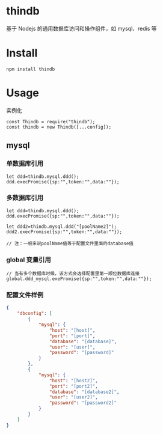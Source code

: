 # thindb

基于 Nodejs 的通用数据库访问和操作组件，如 mysql、redis 等

# Install

```console
npm install thindb
```

# Usage

实例化

```console
const Thindb = require("thindb");
const thindb = new Thindb([...config]);

```

## mysql

### 单数据库引用

```console
let ddd=thindb.mysql.ddd();
ddd.execPromise({sp:"",token:"",data:""});
```

### 多数据库引用

```console
let ddd=thindb.mysql.ddd();
ddd.execPromise({sp:"",token:"",data:""});

let ddd2=thindb.mysql.ddd("[poolName2]");
ddd2.execPromise({sp:"",token:"",data:""});

// 注：一般来说poolName值等于配置文件里面的database值
```

### global 变量引用

```console
// 当有多个数据库时候，该方式会选择配置里第一顺位数据库连接
global.ddd_mysql.exePromise({sp:"",token:"",data:""});
```

### 配置文件样例

```json
{
	"dbconfig": [
		{
			"mysql": {
				"host": "[host]",
				"port": "[port]",
				"database": "[database]",
				"user": "[user]",
				"password": "[password]"
			}
		},
		{
			"mysql": {
				"host": "[host2]",
				"port": "[port2]",
				"database": "[database2]",
				"user": "[user2]",
				"password": "[password2]"
			}
		}
	]
}
```
